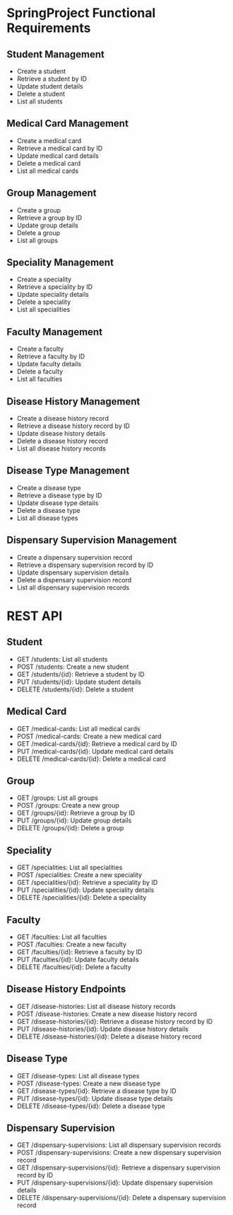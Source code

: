 # SpringProject Functional Requirements

## Student Management
- Create a student
- Retrieve a student by ID
- Update student details
- Delete a student
- List all students

## Medical Card Management
- Create a medical card
- Retrieve a medical card by ID
- Update medical card details
- Delete a medical card
- List all medical cards
 
## Group Management
- Create a group
- Retrieve a group by ID
- Update group details
- Delete a group
- List all groups

## Speciality Management
- Create a speciality
- Retrieve a speciality by ID
- Update speciality details
- Delete a speciality
- List all specialities

## Faculty Management
- Create a faculty
- Retrieve a faculty by ID
- Update faculty details
- Delete a faculty
- List all faculties

## Disease History Management
- Create a disease history record
- Retrieve a disease history record by ID
- Update disease history details
- Delete a disease history record
- List all disease history records

## Disease Type Management
- Create a disease type
- Retrieve a disease type by ID
- Update disease type details
- Delete a disease type
- List all disease types

## Dispensary Supervision Management
- Create a dispensary supervision record
- Retrieve a dispensary supervision record by ID
- Update dispensary supervision details
- Delete a dispensary supervision record
- List all dispensary supervision records

# REST API

## Student 
- GET /students: List all students
- POST /students: Create a new student
- GET /students/{id}: Retrieve a student by ID
- PUT /students/{id}: Update student details
- DELETE /students/{id}: Delete a student

## Medical Card 
- GET /medical-cards: List all medical cards
- POST /medical-cards: Create a new medical card
- GET /medical-cards/{id}: Retrieve a medical card by ID
- PUT /medical-cards/{id}: Update medical card details
- DELETE /medical-cards/{id}: Delete a medical card

## Group 

- GET /groups: List all groups
- POST /groups: Create a new group
- GET /groups/{id}: Retrieve a group by ID
- PUT /groups/{id}: Update group details
- DELETE /groups/{id}: Delete a group

## Speciality 
- GET /specialities: List all specialities
- POST /specialities: Create a new speciality
- GET /specialities/{id}: Retrieve a speciality by ID
- PUT /specialities/{id}: Update speciality details
- DELETE /specialities/{id}: Delete a speciality

## Faculty 
- GET /faculties: List all faculties
- POST /faculties: Create a new faculty
- GET /faculties/{id}: Retrieve a faculty by ID
- PUT /faculties/{id}: Update faculty details
- DELETE /faculties/{id}: Delete a faculty

## Disease History Endpoints
- GET /disease-histories: List all disease history records
- POST /disease-histories: Create a new disease history record
- GET /disease-histories/{id}: Retrieve a disease history record by ID
- PUT /disease-histories/{id}: Update disease history details
- DELETE /disease-histories/{id}: Delete a disease history record

## Disease Type 
- GET /disease-types: List all disease types
- POST /disease-types: Create a new disease type
- GET /disease-types/{id}: Retrieve a disease type by ID
- PUT /disease-types/{id}: Update disease type details
- DELETE /disease-types/{id}: Delete a disease type

## Dispensary Supervision 
- GET /dispensary-supervisions: List all dispensary supervision records
- POST /dispensary-supervisions: Create a new dispensary supervision record
- GET /dispensary-supervisions/{id}: Retrieve a dispensary supervision record by ID
- PUT /dispensary-supervisions/{id}: Update dispensary supervision details
- DELETE /dispensary-supervisions/{id}: Delete a dispensary supervision record
